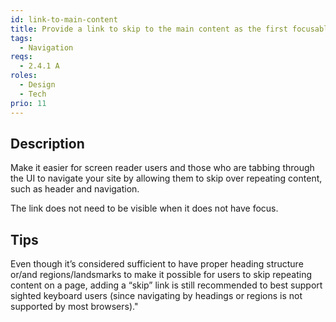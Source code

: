 ```yaml
---
id: link-to-main-content
title: Provide a link to skip to the main content as the first focusable link on the page
tags:
  - Navigation
reqs:
  - 2.4.1 A
roles:
  - Design
  - Tech
prio: 11
---
```


## Description

Make it easier for screen reader users and those who are tabbing through the UI to navigate your site by allowing them to skip over repeating content, such as header and navigation.

The link does not need to be visible when it does not have focus.

## Tips

Even though it’s considered sufficient to have proper heading structure or/and regions/landsmarks to make it possible for users to skip repeating content on a page, adding a “skip” link is still recommended to best support sighted keyboard users (since navigating by headings or regions is not supported by most browsers)."
